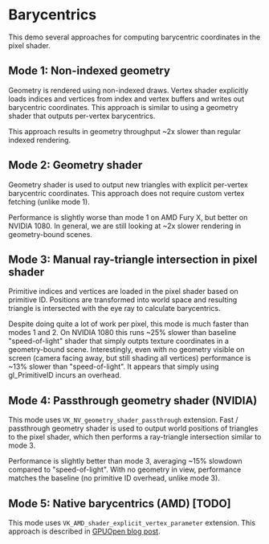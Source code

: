 # Barycentrics

This demo several approaches for computing barycentric coordinates in the pixel shader.


## Mode 1: Non-indexed geometry

Geometry is rendered using non-indexed draws. Vertex shader explicitly loads indices and vertices from index and vertex buffers and writes out barycentric coordinates. This approach is similar to using a geometry shader that outputs per-vertex barycentrics.

This approach results in geometry throughput ~2x slower than regular indexed rendering.

## Mode 2: Geometry shader

Geometry shader is used to output new triangles with explicit per-vertex barycentric coordinates. This approach does not require custom vertex fetching (unlike mode 1).

Performance is slightly worse than mode 1 on AMD Fury X, but better on NVIDIA 1080.
In general, we are still looking at ~2x slower rendering in geometry-bound scenes.

## Mode 3: Manual ray-triangle intersection in pixel shader

Primitive indices and vertices are loaded in the pixel shader based on primitive ID.
Positions are transformed into world space and resulting triangle is intersected with the eye ray to calculate barycentrics.

Despite doing quite a lot of work per pixel, this mode is much faster than modes 1 and 2.
On NVIDIA 1080 this runs ~25% slower than baseline "speed-of-light" shader that simply outpts texture coordinates in a geometry-bound scene. Interestingly, even with no geometry visible on screen (camera facing away, but still shading all vertices) performance is ~13% slower than "speed-of-light". It appears that simply using gl_PrimitiveID incurs an overhead.

## Mode 4: Passthrough geometry shader (NVIDIA)

This mode uses `VK_NV_geometry_shader_passthrough` extension. Fast / passthrough geometry shader is used to output world positions of triangles to the pixel shader, which then performs a ray-triangle intersection similar to mode 3.

Performance is slightly better than mode 3, averaging ~15% slowdown compared to "speed-of-light". With no geometry in view, performance matches the baseline (no primitive ID overhead, unlike mode 3).

## Mode 5: Native barycentrics (AMD) [TODO]

This mode uses `VK_AMD_shader_explicit_vertex_parameter` extension. This approach is described in [GPUOpen blog post](https://gpuopen.com/stable-barycentric-coordinates).
